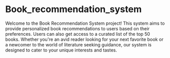# Book_recommendation_system
Welcome to the Book Recommendation System project! This system aims to provide personalized book recommendations to users based on their preferences. Users can also get access to a curated list of the top 50 books. Whether you're an avid reader looking for your next favorite book or a newcomer to the world of literature seeking guidance, our system is designed to cater to your unique interests and tastes.
